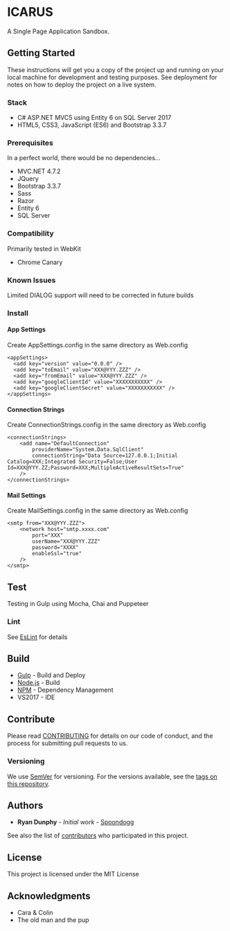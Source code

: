 ﻿# ICARUS
A Single Page Application Sandbox.

## Getting Started

These instructions will get you a copy of the project up and running on your local machine for development and testing purposes. 
See deployment for notes on how to deploy the project on a live system.

### Stack

  - C# ASP.NET MVC5 using Entity 6 on SQL Server 2017
  - HTML5, CSS3, JavaScript (ES6) and Bootstrap 3.3.7

### Prerequisites

In a perfect world, there would be no dependencies...

* MVC.NET 4.7.2
* JQuery
* Bootstrap 3.3.7
* Sass
* Razor
* Entity 6
* SQL Server

### Compatibility

Primarily tested in WebKit 

* Chrome Canary

### Known Issues

Limited DIALOG support will need to be corrected in future builds

### Install

#### App Settings

Create AppSettings.config in the same directory as Web.config
~~~~
<appSettings>
  <add key="version" value="0.0.0" />
  <add key="toEmail" value="XXX@YYY.ZZZ" />
  <add key="fromEmail" value="XXX@YYY.ZZZ" />
  <add key="googleClientId" value="XXXXXXXXXXX" />
  <add key="googleClientSecret" value="XXXXXXXXXXX" />
</appSettings>
~~~~

#### Connection Strings

Create ConnectionStrings.config in the same directory as Web.config
~~~~
<connectionStrings>
	<add name="DefaultConnection"
		providerName="System.Data.SqlClient"
		connectionString="Data Source=127.0.0.1;Initial Catalog=XXX;Integrated Security=False;User Id=XXX@YYY.ZZ;Password=XXX;MultipleActiveResultSets=True"
	/>
</connectionStrings>
~~~~

#### Mail Settings

Create MailSettings.config in the same directory as Web.config
~~~~
<smtp from="XXX@YYY.ZZZ">        
	<network host="smtp.xxxx.com"
		port="XXX"
		userName="XXX@YYY.ZZZ"
		password="XXXX"
		enableSsl="true"
	/>
</smtp>
~~~~

## Test

Testing in Gulp using Mocha, Chai and Puppeteer

### Lint

See [EsLint](https://github.com/Spoondogg/ICARUS/blob/master/config/eslint.json) for details

## Build

* [Gulp](https://gulpjs.com/) - Build and Deploy
* [Node.js](https://nodejs.org) - Build
* [NPM](https://www.npmjs.com/) - Dependency Management
* VS2017 - IDE

## Contribute

Please read [CONTRIBUTING](https://github.com/Spoondogg/ICARUS/blob/master/CONTRIBUTING.md) for details on our code of conduct, and the process for submitting pull requests to us.

### Versioning

We use [SemVer](http://semver.org/) for versioning. For the versions available, see the [tags on this repository](https://github.com/Spoondogg/ICARUS/tags). 

## Authors

* **Ryan Dunphy** - *Initial work* - [Spoondogg](https://github.com/Spoondogg)

See also the list of [contributors](https://github.com/Spoondogg/ICARUS/contributors) who participated in this project.

## License

This project is licensed under the MIT License 

## Acknowledgments

* Cara & Colin
* The old man and the pup

